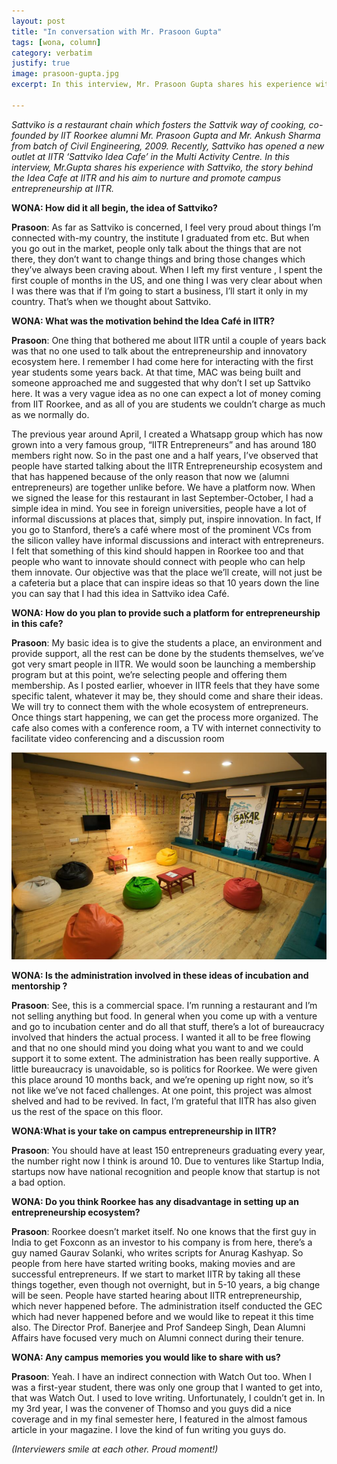 ```yaml
---
layout: post
title: "In conversation with Mr. Prasoon Gupta"
tags: [wona, column]
category: verbatim
justify: true
image: prasoon-gupta.jpg
excerpt: In this interview, Mr. Prasoon Gupta shares his experience with Sattviko, the story behind the Idea Cafe at IITR and his aim to nurture and promote campus entrepreneurship at IITR.

---
```


_Sattviko is a restaurant chain which fosters the Sattvik way of cooking, co-founded by IIT Roorkee alumni Mr. Prasoon Gupta and Mr. Ankush Sharma from batch of Civil Engineering, 2009. Recently, Sattviko has opened a new outlet at IITR ‘Sattviko Idea Cafe’ in the Multi Activity Centre. In this interview, Mr.Gupta shares his experience with Sattviko, the story behind the Idea Cafe at IITR and his aim to nurture and promote campus entrepreneurship at IITR._


__WONA: How did it all begin, the idea of Sattviko?__

__Prasoon__: As far as Sattviko  is concerned, I feel very proud about things I’m connected with-my country, the institute I graduated from etc. But when you go out in the market, people only talk about the things that are not there, they don’t want to change things and bring those changes which they’ve always been craving about. When I left my first venture ,  I spent the first couple of months in the US, and one thing I was very clear about when I was there was that if I’m going to start a business, I’ll start it only in my country. That’s when we thought about Sattviko.

__WONA: What was the motivation behind the Idea Café  in IITR?__

__Prasoon__: One thing that bothered me about IITR until a couple of years back was that no one used to talk about the entrepreneurship and innovatory ecosystem here.  I remember I had come here for interacting with the first year students some years back. At that time, MAC was being built and someone approached me and suggested that why don’t I set up Sattviko here. It was a very vague idea as no one can expect a lot of money coming from IIT Roorkee, and as all of you are students we couldn’t charge as much as we normally do.

The previous year around April, I created a Whatsapp group which has now grown into a very famous group, “IITR Entrepreneurs” and has around 180 members right now. So in the past one and a half years, I’ve observed that people have started talking about the IITR Entrepreneurship ecosystem and that has happened because of the only reason that now we (alumni entrepreneurs) are together unlike before. We have a platform now. When we signed the lease for this restaurant in last September-October, I had a simple idea in mind. You see in foreign universities, people have a lot of informal discussions at places that, simply put, inspire innovation. In fact, If you go to Stanford, there’s a café where most of the prominent VCs from the silicon valley have informal discussions and interact with entrepreneurs. I felt that something of this kind should happen in Roorkee too and that people who want to innovate should connect with people who can help them innovate.
Our objective was that the place we’ll create, will not just be a cafeteria but a place that can inspire ideas so that 10 years down the line you can say that I had this idea in Sattviko idea Café.

__WONA: How do you plan to provide such a platform for entrepreneurship in this cafe?__

__Prasoon__: My basic idea is to give the students a place, an environment and provide support, all the rest can be done by the students themselves, we’ve got very smart people in IITR. We would soon be launching a membership program but at this point, we’re selecting people and offering them membership. As I posted earlier, whoever in IITR feels that they have some specific talent, whatever it may be, they should come and share their ideas. We will try to connect them with the whole ecosystem of entrepreneurs. Once things start happening, we can get the process more organized. The cafe also comes with a conference room, a TV with internet connectivity to facilitate video conferencing and a discussion room

![Bakar Room](/images/posts/prasoon-gupta1.png)


__WONA: Is the administration involved in these ideas of incubation and mentorship ?__

__Prasoon__: See, this is a commercial space. I’m running a restaurant and I’m not selling anything but food. In general when you come up with a venture and go to incubation center and do all that stuff, there’s a lot of bureaucracy involved that hinders the actual process. I wanted it all to be free flowing and that no one should mind you doing what you want to and we could support it to some extent. The administration has been really supportive. A little bureaucracy is unavoidable, so is politics for Roorkee. We were given this place around 10 months back, and we’re opening up right now, so it’s not like we’ve not faced challenges. At one point, this project was almost shelved and had to be revived. In fact, I’m grateful that IITR has also given us the rest of the space on this floor.

__WONA:What is your take on campus entrepreneurship in IITR?__

__Prasoon__: You should have at least 150 entrepreneurs graduating every year, the number right now I think is around 10. Due to ventures like Startup India, startups now have national recognition and people know that startup is not a bad option. 

__WONA: Do you think Roorkee has any disadvantage in setting up an entrepreneurship ecosystem?__
 
__Prasoon__: Roorkee doesn’t market itself. No one knows that the first guy in India to get Foxconn as an investor to his company is from here, there’s a guy named Gaurav Solanki, who writes scripts for Anurag Kashyap. So people from here have started writing books, making movies and are successful entrepreneurs. If we start to market IITR by taking all these things together, even though not overnight, but in 5-10 years, a big change will be seen.
People have started hearing about IITR entrepreneurship, which never happened before. The administration itself conducted the GEC which had never happened before and we would like to repeat it this time also. The Director Prof. Banerjee and Prof Sandeep Singh, Dean Alumni Affairs have focused very much on Alumni connect during their tenure.

__WONA: Any campus memories you would like to share with us?__

__Prasoon__: Yeah. I have an indirect connection with Watch Out too. When I was a first-year student, there was only one group that I wanted to get into, that was Watch Out. I used to love writing. Unfortunately, I couldn’t get in. In my 3rd year, I was the convener of Thomso and you guys did a nice coverage and in my final semester here, I featured in the almost famous article in your magazine. I love the kind of fun writing you guys do.

_(Interviewers smile at each other. Proud moment!)_

